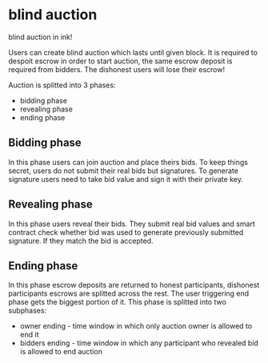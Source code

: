 # blind auction

blind auction in ink!

Users can create blind auction which lasts until given block. It is required to despoit escrow in order to start auction, the same escrow deposit is required from bidders. The dishonest users will lose their escrow!

Auction is splitted into 3 phases:
* bidding phase
* revealing phase
* ending phase

## Bidding phase
In this phase users can join auction and place theirs bids. To keep things secret, users do not submit their real bids but signatures. To generate signature users need to take bid value and sign it with their private key.

## Revealing phase
In this phase users reveal their bids. They submit real bid values and smart contract check whether bid was used to generate previously submitted signature. If they match the bid is accepted.

## Ending phase
In this phase escrow deposits are returned to honest participants, dishonest participants escrows are splitted across the rest. The user triggering end phase gets the biggest portion of it. This phase is splitted into two subphases:

* owner ending - time window in which only auction owner is allowed to end it
* bidders ending  - time window in which any participant who revealed bid is allowed to end auction


